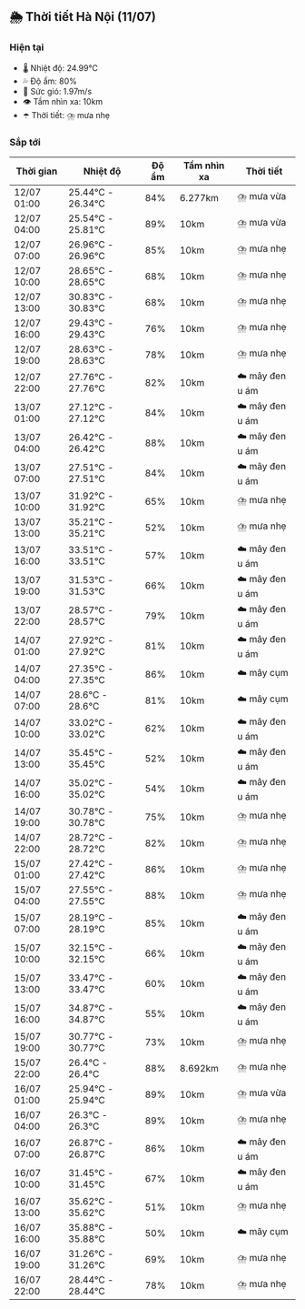 ## 🌦️ Thời tiết Hà Nội (11/07)

### Hiện tại

- 🌡️ Nhiệt độ: 24.99℃
- 💦 Độ ẩm: 80%
- 💨 Sức gió: 1.97m/s
- 👁️ Tầm nhìn xa: 10km
- ☂️ Thời tiết: ⛈️ mưa nhẹ

### Sắp tới

| Thời gian | Nhiệt độ | Độ ẩm | Tầm nhìn xa | Thời tiết |
| --- | --- | --- | --- | --- |
| 12/07 01:00 | 25.44℃ - 26.34℃ | 84% | 6.277km | ⛈️ mưa vừa |
| 12/07 04:00 | 25.54℃ - 25.81℃ | 89% | 10km | ⛈️ mưa vừa |
| 12/07 07:00 | 26.96℃ - 26.96℃ | 85% | 10km | ⛈️ mưa nhẹ |
| 12/07 10:00 | 28.65℃ - 28.65℃ | 68% | 10km | ⛈️ mưa nhẹ |
| 12/07 13:00 | 30.83℃ - 30.83℃ | 68% | 10km | ⛈️ mưa nhẹ |
| 12/07 16:00 | 29.43℃ - 29.43℃ | 76% | 10km | ⛈️ mưa nhẹ |
| 12/07 19:00 | 28.63℃ - 28.63℃ | 78% | 10km | ⛈️ mưa nhẹ |
| 12/07 22:00 | 27.76℃ - 27.76℃ | 82% | 10km | ☁️ mây đen u ám |
| 13/07 01:00 | 27.12℃ - 27.12℃ | 84% | 10km | ☁️ mây đen u ám |
| 13/07 04:00 | 26.42℃ - 26.42℃ | 88% | 10km | ☁️ mây đen u ám |
| 13/07 07:00 | 27.51℃ - 27.51℃ | 84% | 10km | ☁️ mây đen u ám |
| 13/07 10:00 | 31.92℃ - 31.92℃ | 65% | 10km | ⛈️ mưa nhẹ |
| 13/07 13:00 | 35.21℃ - 35.21℃ | 52% | 10km | ⛈️ mưa nhẹ |
| 13/07 16:00 | 33.51℃ - 33.51℃ | 57% | 10km | ☁️ mây đen u ám |
| 13/07 19:00 | 31.53℃ - 31.53℃ | 66% | 10km | ☁️ mây đen u ám |
| 13/07 22:00 | 28.57℃ - 28.57℃ | 79% | 10km | ☁️ mây đen u ám |
| 14/07 01:00 | 27.92℃ - 27.92℃ | 81% | 10km | ☁️ mây đen u ám |
| 14/07 04:00 | 27.35℃ - 27.35℃ | 86% | 10km | ☁️ mây cụm |
| 14/07 07:00 | 28.6℃ - 28.6℃ | 81% | 10km | ☁️ mây cụm |
| 14/07 10:00 | 33.02℃ - 33.02℃ | 62% | 10km | ☁️ mây đen u ám |
| 14/07 13:00 | 35.45℃ - 35.45℃ | 52% | 10km | ☁️ mây đen u ám |
| 14/07 16:00 | 35.02℃ - 35.02℃ | 54% | 10km | ☁️ mây đen u ám |
| 14/07 19:00 | 30.78℃ - 30.78℃ | 75% | 10km | ⛈️ mưa nhẹ |
| 14/07 22:00 | 28.72℃ - 28.72℃ | 82% | 10km | ⛈️ mưa nhẹ |
| 15/07 01:00 | 27.42℃ - 27.42℃ | 86% | 10km | ⛈️ mưa nhẹ |
| 15/07 04:00 | 27.55℃ - 27.55℃ | 88% | 10km | ⛈️ mưa nhẹ |
| 15/07 07:00 | 28.19℃ - 28.19℃ | 85% | 10km | ☁️ mây đen u ám |
| 15/07 10:00 | 32.15℃ - 32.15℃ | 66% | 10km | ☁️ mây đen u ám |
| 15/07 13:00 | 33.47℃ - 33.47℃ | 60% | 10km | ☁️ mây đen u ám |
| 15/07 16:00 | 34.87℃ - 34.87℃ | 55% | 10km | ☁️ mây đen u ám |
| 15/07 19:00 | 30.77℃ - 30.77℃ | 73% | 10km | ⛈️ mưa nhẹ |
| 15/07 22:00 | 26.4℃ - 26.4℃ | 88% | 8.692km | ⛈️ mưa nhẹ |
| 16/07 01:00 | 25.94℃ - 25.94℃ | 89% | 10km | ⛈️ mưa vừa |
| 16/07 04:00 | 26.3℃ - 26.3℃ | 89% | 10km | ⛈️ mưa nhẹ |
| 16/07 07:00 | 26.87℃ - 26.87℃ | 86% | 10km | ☁️ mây đen u ám |
| 16/07 10:00 | 31.45℃ - 31.45℃ | 67% | 10km | ☁️ mây đen u ám |
| 16/07 13:00 | 35.62℃ - 35.62℃ | 51% | 10km | ⛈️ mưa nhẹ |
| 16/07 16:00 | 35.88℃ - 35.88℃ | 50% | 10km | ☁️ mây cụm |
| 16/07 19:00 | 31.26℃ - 31.26℃ | 69% | 10km | ⛈️ mưa nhẹ |
| 16/07 22:00 | 28.44℃ - 28.44℃ | 78% | 10km | ⛈️ mưa nhẹ |
